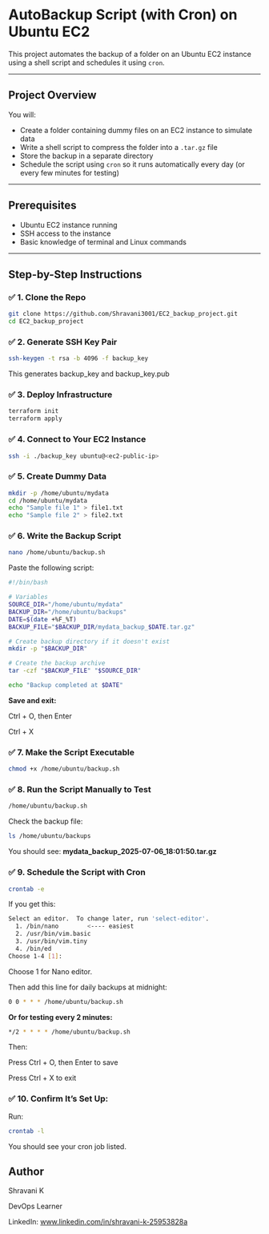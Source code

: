 # AutoBackup Script (with Cron) on Ubuntu EC2

This project automates the backup of a folder on an Ubuntu EC2 instance using a shell script and schedules it using `cron`.

---

## Project Overview

You will:
- Create a folder containing dummy files on an EC2 instance to simulate data
- Write a shell script to compress the folder into a `.tar.gz` file
- Store the backup in a separate directory
- Schedule the script using `cron` so it runs automatically every day (or every few minutes for testing)

---

## Prerequisites

- Ubuntu EC2 instance running
- SSH access to the instance
- Basic knowledge of terminal and Linux commands

---

## Step-by-Step Instructions

### ✅ 1. Clone the Repo
```bash
git clone https://github.com/Shravani3001/EC2_backup_project.git
cd EC2_backup_project
```

### ✅ 2. Generate SSH Key Pair
```bash
ssh-keygen -t rsa -b 4096 -f backup_key
```

This generates backup_key and backup_key.pub

### ✅ 3. Deploy Infrastructure
```bash
terraform init
terraform apply
```

### ✅ 4. Connect to Your EC2 Instance
```bash
ssh -i ./backup_key ubuntu@<ec2-public-ip>
```

### ✅ 5. Create Dummy Data
```bash
mkdir -p /home/ubuntu/mydata
cd /home/ubuntu/mydata
echo "Sample file 1" > file1.txt
echo "Sample file 2" > file2.txt
```

### ✅ 6. Write the Backup Script
```bash
nano /home/ubuntu/backup.sh
```
Paste the following script:

```bash
#!/bin/bash

# Variables
SOURCE_DIR="/home/ubuntu/mydata"
BACKUP_DIR="/home/ubuntu/backups"
DATE=$(date +%F_%T)
BACKUP_FILE="$BACKUP_DIR/mydata_backup_$DATE.tar.gz"

# Create backup directory if it doesn't exist
mkdir -p "$BACKUP_DIR"

# Create the backup archive
tar -czf "$BACKUP_FILE" "$SOURCE_DIR"

echo "Backup completed at $DATE"
```

**Save and exit:**

Ctrl + O, then Enter

Ctrl + X

### ✅ 7. Make the Script Executable
```bash
chmod +x /home/ubuntu/backup.sh
```
### ✅ 8. Run the Script Manually to Test
```bash
/home/ubuntu/backup.sh
```

Check the backup file:
```bash
ls /home/ubuntu/backups
```

You should see:
**mydata_backup_2025-07-06_18:01:50.tar.gz**

### ✅ 9. Schedule the Script with Cron
```bash
crontab -e
```
If you get this:
```bash
Select an editor.  To change later, run 'select-editor'.
  1. /bin/nano        <---- easiest
  2. /usr/bin/vim.basic
  3. /usr/bin/vim.tiny
  4. /bin/ed
Choose 1-4 [1]: 
```

Choose 1 for Nano editor.

Then add this line for daily backups at midnight:
```bash
0 0 * * * /home/ubuntu/backup.sh
```
**Or for testing every 2 minutes:**

```bash
*/2 * * * * /home/ubuntu/backup.sh
```

Then:

Press Ctrl + O, then Enter to save

Press Ctrl + X to exit

### ✅ 10. Confirm It’s Set Up:

Run:
```bash
crontab -l
```

You should see your cron job listed.

## Author

Shravani K

DevOps Learner

LinkedIn: www.linkedin.com/in/shravani-k-25953828a



